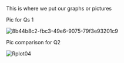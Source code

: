 This is where we put our graphs or pictures 

Pic for Qs 1

![8b44b8c2-fbc3-49e6-9075-79f3e93201c9](https://github.com/user-attachments/assets/5dec2464-330a-4743-a8b4-4a44b2cec4ac)

Pic comparison for Q2

![Rplot04](https://github.com/user-attachments/assets/43b1dd25-6764-4569-9e5c-e6a57bb2cd26)





